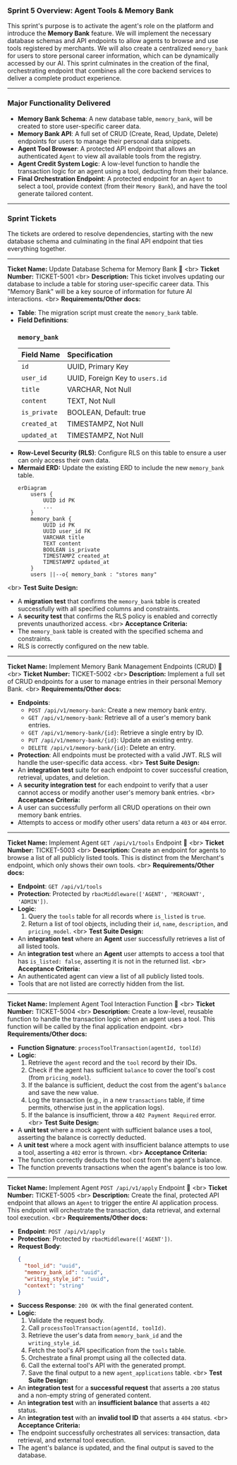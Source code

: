 ### **Sprint 5 Overview: Agent Tools & Memory Bank**

This sprint's purpose is to activate the agent's role on the platform and introduce the **Memory Bank** feature. We will implement the necessary database schemas and API endpoints to allow agents to browse and use tools registered by merchants. We will also create a centralized `memory_bank` for users to store personal career information, which can be dynamically accessed by our AI. This sprint culminates in the creation of the final, orchestrating endpoint that combines all the core backend services to deliver a complete product experience.

-----

### **Major Functionality Delivered**

  * **Memory Bank Schema**: A new database table, `memory_bank`, will be created to store user-specific career data.
  * **Memory Bank API**: A full set of CRUD (Create, Read, Update, Delete) endpoints for users to manage their personal data snippets.
  * **Agent Tool Browser**: A protected API endpoint that allows an authenticated `Agent` to view all available tools from the registry.
  * **Agent Credit System Logic**: A low-level function to handle the transaction logic for an agent using a tool, deducting from their balance.
  * **Final Orchestration Endpoint**: A protected endpoint for an `Agent` to select a tool, provide context (from their `Memory Bank`), and have the tool generate tailored content.

-----

### **Sprint Tickets**

The tickets are ordered to resolve dependencies, starting with the new database schema and culminating in the final API endpoint that ties everything together.

-----

**Ticket Name:** Update Database Schema for Memory Bank 🧠
\<br\> **Ticket Number:** TICKET-5001
\<br\> **Description:** This ticket involves updating our database to include a table for storing user-specific career data. This "Memory Bank" will be a key source of information for future AI interactions.
\<br\> **Requirements/Other docs:**

  * **Table**: The migration script must create the `memory_bank` table.
  * **Field Definitions**:
    ### **`memory_bank`**
    | Field Name | Specification |
    | :--- | :--- |
    | `id` | UUID, Primary Key |
    | `user_id` | UUID, Foreign Key to `users.id` |
    | `title` | VARCHAR, Not Null |
    | `content` | TEXT, Not Null |
    | `is_private` | BOOLEAN, Default: true |
    | `created_at` | TIMESTAMPZ, Not Null |
    | `updated_at` | TIMESTAMPZ, Not Null |
  * **Row-Level Security (RLS)**: Configure RLS on this table to ensure a user can only access their own data.
  * **Mermaid ERD:** Update the existing ERD to include the new `memory_bank` table.
    ```mermaid
    erDiagram
        users {
            UUID id PK
            ...
        }
        memory_bank {
            UUID id PK
            UUID user_id FK
            VARCHAR title
            TEXT content
            BOOLEAN is_private
            TIMESTAMPZ created_at
            TIMESTAMPZ updated_at
        }
        users ||--o{ memory_bank : "stores many"
    ```

\<br\> **Test Suite Design:**

  * A **migration test** that confirms the `memory_bank` table is created successfully with all specified columns and constraints.
  * A **security test** that confirms the RLS policy is enabled and correctly prevents unauthorized access.
    \<br\> **Acceptance Criteria:**
  * The `memory_bank` table is created with the specified schema and constraints.
  * RLS is correctly configured on the new table.

-----

**Ticket Name:** Implement Memory Bank Management Endpoints (CRUD) 💾
\<br\> **Ticket Number:** TICKET-5002
\<br\> **Description:** Implement a full set of CRUD endpoints for a user to manage entries in their personal Memory Bank.
\<br\> **Requirements/Other docs:**

  * **Endpoints**:
      * `POST /api/v1/memory-bank`: Create a new memory bank entry.
      * `GET /api/v1/memory-bank`: Retrieve all of a user's memory bank entries.
      * `GET /api/v1/memory-bank/{id}`: Retrieve a single entry by ID.
      * `PUT /api/v1/memory-bank/{id}`: Update an existing entry.
      * `DELETE /api/v1/memory-bank/{id}`: Delete an entry.
  * **Protection**: All endpoints must be protected with a valid JWT. RLS will handle the user-specific data access.
    \<br\> **Test Suite Design:**
  * An **integration test** suite for each endpoint to cover successful creation, retrieval, updates, and deletion.
  * A **security integration test** for each endpoint to verify that a user cannot access or modify another user's memory bank entries.
    \<br\> **Acceptance Criteria:**
  * A user can successfully perform all CRUD operations on their own memory bank entries.
  * Attempts to access or modify other users' data return a `403` or `404` error.

-----

**Ticket Name:** Implement Agent `GET /api/v1/tools` Endpoint 🧰
\<br\> **Ticket Number:** TICKET-5003
\<br\> **Description:** Create an endpoint for agents to browse a list of all publicly listed tools. This is distinct from the Merchant's endpoint, which only shows their own tools.
\<br\> **Requirements/Other docs:**

  * **Endpoint**: `GET /api/v1/tools`
  * **Protection**: Protected by `rbacMiddleware(['AGENT', 'MERCHANT', 'ADMIN'])`.
  * **Logic**:
    1.  Query the `tools` table for all records where `is_listed` is `true`.
    2.  Return a list of tool objects, including their `id`, `name`, `description`, and `pricing_model`.
        \<br\> **Test Suite Design:**
  * An **integration test** where an **Agent** user successfully retrieves a list of all listed tools.
  * An **integration test** where an **Agent** user attempts to access a tool that has `is_listed: false`, asserting it is not in the returned list.
    \<br\> **Acceptance Criteria:**
  * An authenticated agent can view a list of all publicly listed tools.
  * Tools that are not listed are correctly hidden from the list.

-----

**Ticket Name:** Implement Agent Tool Interaction Function 💸
\<br\> **Ticket Number:** TICKET-5004
\<br\> **Description:** Create a low-level, reusable function to handle the transaction logic when an agent uses a tool. This function will be called by the final application endpoint.
\<br\> **Requirements/Other docs:**

  * **Function Signature**: `processToolTransaction(agentId, toolId)`
  * **Logic**:
    1.  Retrieve the `agent` record and the `tool` record by their IDs.
    2.  Check if the agent has sufficient `balance` to cover the tool's cost (from `pricing_model`).
    3.  If the balance is sufficient, deduct the cost from the agent's `balance` and save the new value.
    4.  Log the transaction (e.g., in a new `transactions` table, if time permits, otherwise just in the application logs).
    5.  If the balance is insufficient, throw a `402 Payment Required` error.
        \<br\> **Test Suite Design:**
  * A **unit test** where a mock agent with sufficient balance uses a tool, asserting the balance is correctly deducted.
  * A **unit test** where a mock agent with insufficient balance attempts to use a tool, asserting a `402` error is thrown.
    \<br\> **Acceptance Criteria:**
  * The function correctly deducts the tool cost from the agent's balance.
  * The function prevents transactions when the agent's balance is too low.

-----

**Ticket Name:** Implement Agent `POST /api/v1/apply` Endpoint 🚀
\<br\> **Ticket Number:** TICKET-5005
\<br\> **Description:** Create the final, protected API endpoint that allows an `Agent` to trigger the entire AI application process. This endpoint will orchestrate the transaction, data retrieval, and external tool execution.
\<br\> **Requirements/Other docs:**

  * **Endpoint**: `POST /api/v1/apply`
  * **Protection**: Protected by `rbacMiddleware(['AGENT'])`.
  * **Request Body**:
    ```json
    {
      "tool_id": "uuid",
      "memory_bank_id": "uuid",
      "writing_style_id": "uuid",
      "context": "string"
    }
    ```
  * **Success Response**: `200 OK` with the final generated content.
  * **Logic**:
    1.  Validate the request body.
    2.  Call `processToolTransaction(agentId, toolId)`.
    3.  Retrieve the user's data from `memory_bank_id` and the `writing_style_id`.
    4.  Fetch the tool's API specification from the `tools` table.
    5.  Orchestrate a final prompt using all the collected data.
    6.  Call the external tool's API with the generated prompt.
    7.  Save the final output to a new `agent_applications` table.
        \<br\> **Test Suite Design:**
  * An **integration test** for a **successful request** that asserts a `200` status and a non-empty string of generated content.
  * An **integration test** with an **insufficient balance** that asserts a `402` status.
  * An **integration test** with an **invalid tool ID** that asserts a `404` status.
    \<br\> **Acceptance Criteria:**
  * The endpoint successfully orchestrates all services: transaction, data retrieval, and external tool execution.
  * The agent's balance is updated, and the final output is saved to the database.